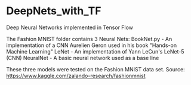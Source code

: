 # DeepNets_with_TF
Deep Neural Networks implemented in Tensor Flow

The Fashion MNIST folder contains 3 Neural Nets:
BookNet.py - An implementation of a CNN Aurelien Geron used in his book "Hands-on Machine Learning"
LeNet - An implementation of Yann LeCun's LeNet-5 (CNN)
NeuralNet - A basic neural network used as a base line

These three models were tested on the Fashion MNIST data set. Source: https://www.kaggle.com/zalando-research/fashionmnist